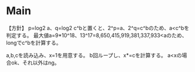 # Main
【方針】
p=log2 a、q=log2 c^bと置くと、2^p=a、2^q=c^bのため、a<c^bを判定する。
最大値a=9\*10^18、13^17=8,650,415,919,381,337,933<aのため、longでc^bを計算する。


a,b,cを読み込み、x=1を用意する。
b回ループし、x\*=cを計算する。
a<xの場合ok、それ以外はng。
